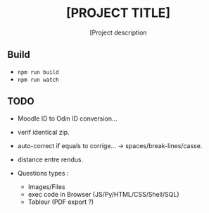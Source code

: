<div align="center">
  <h1>[PROJECT TITLE]</h1>

  <p>[Project description</p>
</div>

## Build

- `npm run build`
- `npm run watch`

## TODO

- Moodle ID to Odin ID conversion...

- verif identical zip.

- auto-correct if equals to corrige...
  -> spaces/break-lines/casse.
- distance entre rendus.

- Questions types :
  - Images/Files
  - exec code in Browser (JS/Py/HTML/CSS/Shell/SQL)
  - Tableur (PDF export ?)